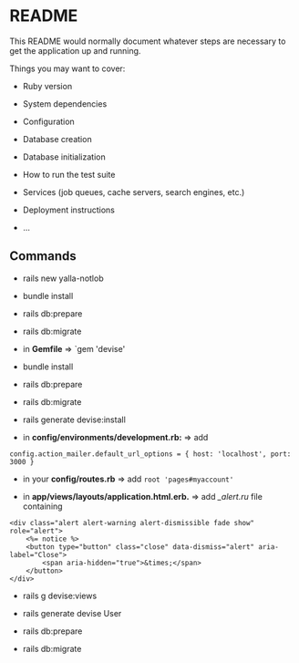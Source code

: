 # README

This README would normally document whatever steps are necessary to get the
application up and running.

Things you may want to cover:

* Ruby version

* System dependencies

* Configuration

* Database creation

* Database initialization

* How to run the test suite

* Services (job queues, cache servers, search engines, etc.)

* Deployment instructions

* ...


## Commands
* rails new yalla-notlob

* bundle install

* rails db:prepare

* rails db:migrate

* in **Gemfile** => `gem 'devise'

* bundle install

* rails db:prepare

* rails db:migrate

* rails generate devise:install

* in **config/environments/development.rb:** => add 
```
config.action_mailer.default_url_options = { host: 'localhost', port: 3000 }
```

* in your **config/routes.rb** => add `root 'pages#myaccount'`

* in **app/views/layouts/application.html.erb.** => add *_alert.ru* file containing
```
<div class="alert alert-warning alert-dismissible fade show" role="alert">
    <%= notice %>
    <button type="button" class="close" data-dismiss="alert" aria-label="Close">
        <span aria-hidden="true">&times;</span>
    </button>
</div>
```

* rails g devise:views

* rails generate devise User

* rails db:prepare

* rails db:migrate

